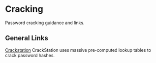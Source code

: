 # Cracking
Password cracking guidance and links.

## General Links
[Crackstation](https://crackstation.net) CrackStation uses massive pre-computed lookup tables to crack password hashes.
